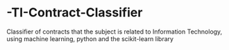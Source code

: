 # -TI-Contract-Classifier
Classifier of contracts that the subject is related to Information Technology, using machine learning, python and the scikit-learn library
